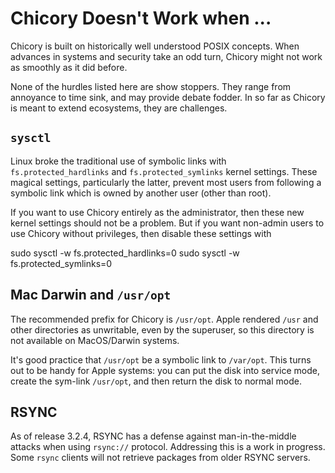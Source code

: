 # Chicory Doesn't Work when ...

Chicory is built on historically well understood POSIX concepts.
When advances in systems and security take an odd turn,
Chicory might not work as smoothly as it did before.

None of the hurdles listed here are show stoppers.
They range from annoyance to time sink, and may provide debate fodder.
In so far as Chicory is meant to extend ecosystems, they are challenges.


## `sysctl`

Linux broke the traditional use of symbolic links with
`fs.protected_hardlinks` and `fs.protected_symlinks` kernel settings.
These magical settings, particularly the latter, prevent most users from
following a symbolic link which is owned by another user (other than root).

If you want to use Chicory entirely as the administrator,
then these new kernel settings should not be a problem.
But if you want non-admin users to use Chicory without privileges,
then disable these settings with

   sudo sysctl -w fs.protected_hardlinks=0
   sudo sysctl -w fs.protected_symlinks=0


## Mac Darwin and `/usr/opt`

The recommended prefix for Chicory is `/usr/opt`.
Apple rendered `/usr` and other directories as unwritable, even by the
superuser, so this directory is not available on MacOS/Darwin systems.

It's good practice that `/usr/opt` be a symbolic link to `/var/opt`.
This turns out to be handy for Apple systems: you can put the disk
into service mode, create the sym-link `/usr/opt`, and then return
the disk to normal mode.


## RSYNC

As of release 3.2.4, RSYNC has a defense against man-in-the-middle
attacks when using `rsync://` protocol. Addressing this is a work in
progress. Some `rsync` clients will not retrieve packages from older
RSYNC servers.






